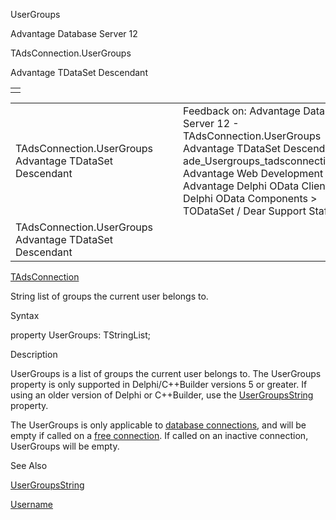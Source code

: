 UserGroups




Advantage Database Server 12  

TAdsConnection.UserGroups

Advantage TDataSet Descendant

|  |
| --- |
|  |

|  |  |  |  |  |
| --- | --- | --- | --- | --- |
| TAdsConnection.UserGroups  Advantage TDataSet Descendant |  |  | Feedback on: Advantage Database Server 12 - TAdsConnection.UserGroups Advantage TDataSet Descendant ade\_Usergroups\_tadsconnection\_prop Advantage Web Development > Advantage Delphi OData Client > Delphi OData Components > TODataSet / Dear Support Staff, |  |
| TAdsConnection.UserGroups  Advantage TDataSet Descendant |  |  |  |  |

[TAdsConnection](ade_tadsconnection_7.htm)

String list of groups the current user belongs to.

Syntax

property UserGroups: TStringList;

Description

UserGroups is a list of groups the current user belongs to. The UserGroups property is only supported in Delphi/C++Builder versions 5 or greater. If using an older version of Delphi or C++Builder, use the [UserGroupsString](ade_usergroupsstring_tadsconnection_prop.htm) property.

The UserGroups is only applicable to [database connections](javascript:hhpopuplink.TextPopup(popid_330761683X,FontFace,-1,-1,-1,-1)), and will be empty if called on a [free connection](javascript:hhpopuplink.TextPopup(popid_233455464X,FontFace,-1,-1,-1,-1)). If called on an inactive connection, UserGroups will be empty.

See Also

[UserGroupsString](ade_usergroupsstring_tadsconnection_prop.htm)

[Username](ade_username_tadsconnection.htm)
